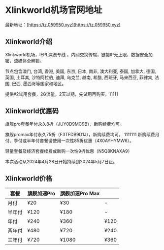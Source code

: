 # Xlinkworld机场官网地址

最新地址：[https://tz.059950.xyz](https://tz.059950.xyz)

## Xlinkworld介绍

Xlinkworld机场，IEPL深港专线 ，内网交换传输，链接IP无上限，数据安全加密，流媒体全解锁。

节点包含澳门, 台湾, 香港, 美国, 东京, 日本, 南非, 澳大利亚, 泰国, 加拿大, 德国, 英国, 土耳其, 沙特阿拉伯, 迪拜, 乌克兰, 越南, 希腊, 西班牙, 马来西亚, 菲律宾, 法国, 巴西, 墨西哥等国家和地区。

提供¥2试用套餐，2G流量，2天过期，先试用再购买。11111

## Xlinkworld优惠码

旗舰pro套餐年付永久8折（JUY0D9MC9B），新购续费均可。

旗舰promax年付永久75折（F3TFDB9D1J），新购续费均可。
1111111
新购续费月付、季付或半年付套餐请使用一次性85折优惠（4X0AYHYMW6）。

轻量套餐及经济套餐续费或新购一次性9折优惠（N5Q8KNAXA9）

本次活动从2024年4月28日开始持续到2024年5月7日止。

## Xlinkworld价格

|套餐|旗舰加速Pro|旗舰加速Pro Max||
|----|----|----|----|
|月付|¥20|¥30|-|
|半年付|¥120|¥180|-|
|年付|¥240|¥360|¥120|
|两年付|¥480|¥720|¥240|
|三年付|¥720|¥1080|¥360|

